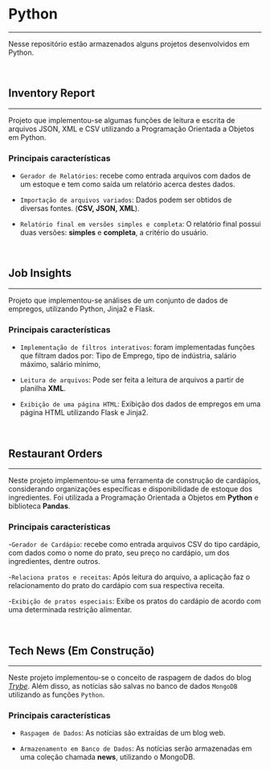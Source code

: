 # Python
---

Nesse repositório estão armazenados alguns projetos desenvolvidos em Python.

<br>

## Inventory Report
---

Projeto que implementou-se algumas funções de leitura e escrita de arquivos JSON, XML e CSV utilizando a Programação Orientada a Objetos em Python.

### Principais características

- `Gerador de Relatórios`: recebe como entrada arquivos com dados de um estoque e tem como saída um relatório acerca destes dados.

- `Importação de arquivos variados`: Dados podem ser obtidos de diversas fontes. (**CSV, JSON, XML**).

- `Relatório final em versões simples e completa`: O relatório final possui duas versões: **simples** e **completa**, a critério do usuário.

<br>

## Job Insights
---

Projeto que implementou-se análises de um conjunto de dados de empregos, utilizando Python, Jinja2 e Flask.

### Principais características

- `Implementação de filtros interativos`: foram implementadas funções que filtram dados por: Tipo de Emprego, tipo de indústria, salário máximo, salário mínimo,  

- `Leitura de arquivos`: Pode ser feita a leitura de arquivos a partir de planilha **XML**.

- `Exibição de uma página HTML`: Exibição dos dados de empregos em uma página HTML utilizando Flask e Jinja2. 

<br>

## Restaurant Orders
---

Neste projeto implementou-se uma ferramenta de construção de cardápios, considerando organizações específicas e disponibilidade de estoque dos ingredientes. Foi utilizada a Programação Orientada a Objetos em **Python** e biblioteca **Pandas**.

### Principais características

-`Gerador de Cardápio`: recebe como entrada arquivos CSV do tipo cardápio, com dados como o nome do prato, seu preço no cardápio, um dos ingredientes, dentre outros.

-`Relaciona pratos e receitas`: Após leitura do arquivo, a aplicação faz o relacionamento do prato do cardápio com sua respectiva receita.

-`Exibição de pratos especiais`: Exibe os pratos do cardápio de acordo com uma determinada restrição alimentar.

<br>

## Tech News (Em Construção)
---

Neste projeto implementou-se o conceito de raspagem de dados do blog [_Trybe_](https://blog.betrybe.com). Além disso, as notícias são salvas no banco de dados `MongoDB` utilizando as funções `Python`.

### Principais características

- `Raspagem de Dados`: As notícias são extraídas de um blog web.

- `Armazenamento em Banco de Dados`: As notícias serão armazenadas em uma coleção chamada **news**, utilizando o MongoDB.

<br>
